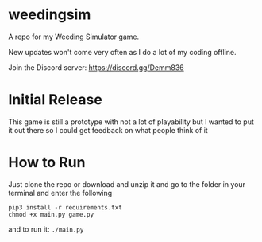 # weedingsim
A repo for my Weeding Simulator game. 

New updates won't come very often as I do a lot of my coding offline.

Join the Discord server: https://discord.gg/Demm836
# Initial Release

This game is still a prototype with not a lot of playability but I wanted to put it out there so I could get feedback on what people think of it

# How to Run

Just clone the repo or download and unzip it and go to the folder in your terminal and enter the following

```
pip3 install -r requirements.txt
chmod +x main.py game.py
```
and to run it:
`./main.py`

